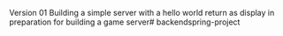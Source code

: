 Version 01
Building a simple server with a hello world return as display in preparation for building a 
game server# backendspring-project
